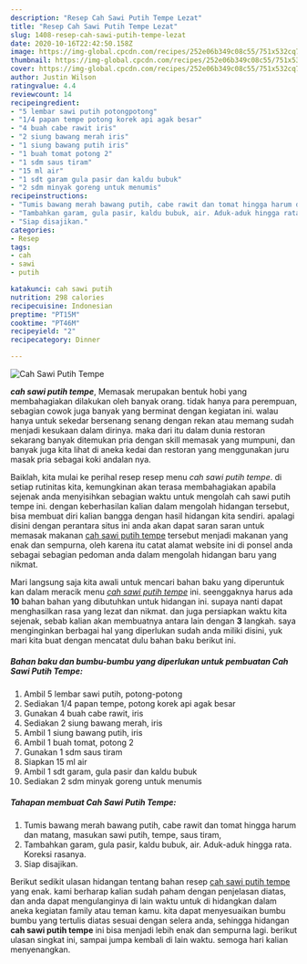 ```yaml
---
description: "Resep Cah Sawi Putih Tempe Lezat"
title: "Resep Cah Sawi Putih Tempe Lezat"
slug: 1408-resep-cah-sawi-putih-tempe-lezat
date: 2020-10-16T22:42:50.158Z
image: https://img-global.cpcdn.com/recipes/252e06b349c08c55/751x532cq70/cah-sawi-putih-tempe-foto-resep-utama.jpg
thumbnail: https://img-global.cpcdn.com/recipes/252e06b349c08c55/751x532cq70/cah-sawi-putih-tempe-foto-resep-utama.jpg
cover: https://img-global.cpcdn.com/recipes/252e06b349c08c55/751x532cq70/cah-sawi-putih-tempe-foto-resep-utama.jpg
author: Justin Wilson
ratingvalue: 4.4
reviewcount: 14
recipeingredient:
- "5 lembar sawi putih potongpotong"
- "1/4 papan tempe potong korek api agak besar"
- "4 buah cabe rawit iris"
- "2 siung bawang merah iris"
- "1 siung bawang putih iris"
- "1 buah tomat potong 2"
- "1 sdm saus tiram"
- "15 ml air"
- "1 sdt garam gula pasir dan kaldu bubuk"
- "2 sdm minyak goreng untuk menumis"
recipeinstructions:
- "Tumis bawang merah bawang putih, cabe rawit dan tomat hingga harum dan matang, masukan sawi putih, tempe, saus tiram,"
- "Tambahkan garam, gula pasir, kaldu bubuk, air. Aduk-aduk hingga rata. Koreksi rasanya."
- "Siap disajikan."
categories:
- Resep
tags:
- cah
- sawi
- putih

katakunci: cah sawi putih 
nutrition: 298 calories
recipecuisine: Indonesian
preptime: "PT15M"
cooktime: "PT46M"
recipeyield: "2"
recipecategory: Dinner

---
```



![Cah Sawi Putih Tempe](https://img-global.cpcdn.com/recipes/252e06b349c08c55/751x532cq70/cah-sawi-putih-tempe-foto-resep-utama.jpg)

<b><i>cah sawi putih tempe</i></b>, Memasak merupakan bentuk hobi yang membahagiakan dilakukan oleh banyak orang. tidak hanya para perempuan, sebagian cowok juga banyak yang berminat dengan kegiatan ini. walau hanya untuk sekedar bersenang senang dengan rekan atau memang sudah menjadi kesukaan dalam dirinya. maka dari itu dalam dunia restoran sekarang banyak ditemukan pria dengan skill memasak yang mumpuni, dan banyak juga kita lihat di aneka kedai dan restoran yang menggunakan juru masak pria sebagai koki andalan nya.

Baiklah, kita mulai ke perihal resep resep menu <i>cah sawi putih tempe</i>. di setiap rutinitas kita, kemungkinan akan terasa membahagiakan apabila sejenak anda menyisihkan sebagian waktu untuk mengolah cah sawi putih tempe ini. dengan keberhasilan kalian dalam mengolah hidangan tersebut, bisa membuat diri kalian bangga dengan hasil hidangan kita sendiri. apalagi disini dengan perantara situs ini anda akan dapat saran saran untuk memasak makanan <u>cah sawi putih tempe</u> tersebut menjadi makanan yang enak dan sempurna, oleh karena itu catat alamat website ini di ponsel anda sebagai sebagian pedoman anda dalam mengolah hidangan baru yang nikmat.




Mari langsung saja kita awali untuk mencari bahan baku yang diperuntuk kan dalam meracik menu <u><i>cah sawi putih tempe</i></u> ini. seenggaknya harus ada <b>10</b> bahan bahan yang dibutuhkan untuk hidangan ini. supaya nanti dapat menghasilkan rasa yang lezat dan nikmat. dan juga persiapkan waktu kita sejenak, sebab kalian akan membuatnya antara lain dengan <b>3</b> langkah. saya menginginkan berbagai hal yang diperlukan sudah anda miliki disini, yuk mari kita buat dengan mencatat dulu bahan baku berikut ini.

<!--inarticleads1-->

##### Bahan baku dan bumbu-bumbu yang diperlukan untuk pembuatan Cah Sawi Putih Tempe:

1. Ambil 5 lembar sawi putih, potong-potong
1. Sediakan 1/4 papan tempe, potong korek api agak besar
1. Gunakan 4 buah cabe rawit, iris
1. Sediakan 2 siung bawang merah, iris
1. Ambil 1 siung bawang putih, iris
1. Ambil 1 buah tomat, potong 2
1. Gunakan 1 sdm saus tiram
1. Siapkan 15 ml air
1. Ambil 1 sdt garam, gula pasir dan kaldu bubuk
1. Sediakan 2 sdm minyak goreng untuk menumis




<!--inarticleads2-->

##### Tahapan membuat Cah Sawi Putih Tempe:

1. Tumis bawang merah bawang putih, cabe rawit dan tomat hingga harum dan matang, masukan sawi putih, tempe, saus tiram,
1. Tambahkan garam, gula pasir, kaldu bubuk, air. Aduk-aduk hingga rata. Koreksi rasanya.
1. Siap disajikan.




Berikut sedikit ulasan hidangan tentang bahan resep <u>cah sawi putih tempe</u> yang enak. kami berharap kalian sudah paham dengan penjelasan diatas, dan anda dapat mengulanginya di lain waktu untuk di hidangkan dalam aneka kegiatan family atau teman kamu. kita dapat menyesuaikan bumbu bumbu yang tertulis diatas sesuai dengan selera anda, sehingga hidangan <b>cah sawi putih tempe</b> ini bisa menjadi lebih enak dan sempurna lagi. berikut ulasan singkat ini, sampai jumpa kembali di lain waktu. semoga hari kalian menyenangkan.
